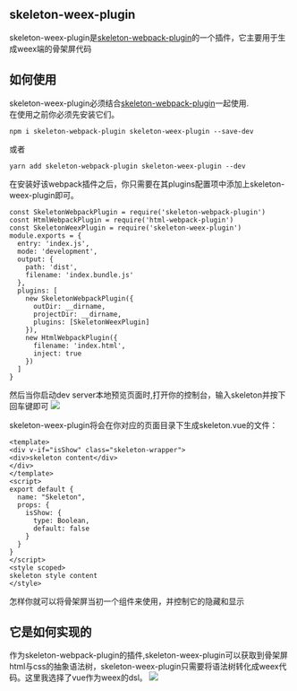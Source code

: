## skeleton-weex-plugin
skeleton-weex-plugin是[skeleton-webpack-plugin](https://github.com/NealST/skeleton-webpack-plugin)的一个插件，它主要用于生成weex端的骨架屏代码 

## 如何使用  

skeleton-weex-plugin必须结合[skeleton-webpack-plugin](https://github.com/NealST/skeleton-webpack-plugin)一起使用.  
在使用之前你必须先安装它们。
```
npm i skeleton-webpack-plugin skeleton-weex-plugin --save-dev
```
或者
```
yarn add skeleton-webpack-plugin skeleton-weex-plugin --dev
```
在安装好该webpack插件之后，你只需要在其plugins配置项中添加上skeleton-weex-plugin即可。

```
const SkeletonWebpackPlugin = require('skeleton-webpack-plugin')
cosnt HtmlWebpackPlugin = require('html-webpack-plugin')
const SkeletonWeexPlugin = require('skeleton-weex-plugin')
module.exports = {
  entry: 'index.js',
  mode: 'development',
  output: {
    path: 'dist',
    filename: 'index.bundle.js'
  },
  plugins: [
    new SkeletonWebpackPlugin({
      outDir: __dirname,
      projectDir: __dirname,
      plugins: [SkeletonWeexPlugin]
    }),
    new HtmlWebpackPlugin({
      filename: 'index.html',
      inject: true
    })
  ]
}
```  
然后当你启动dev server本地预览页面时,打开你的控制台，输入skeleton并按下回车键即可 
![](https://camo.githubusercontent.com/ffc6c72bfb3ed1391a4e0be72c27b1e97433b448/68747470733a2f2f70742d73746172696d672e646964697374617469632e636f6d2f7374617469632f73746172696d672f696d672f6c4e6e694d764635584c313535383038393937373337382e6a7067)  

skeleton-weex-plugin将会在你对应的页面目录下生成skeleton.vue的文件：
```
<template>
<div v-if="isShow" class="skeleton-wrapper">
<div>skeleton content</div>
</div>
</template>
<script>
export default {
  name: "Skeleton",
  props: {
    isShow: {
      type: Boolean,
      default: false
    }
  }
}
</script>
<style scoped>
skeleton style content
</style>
```  
怎样你就可以将骨架屏当初一个组件来使用，并控制它的隐藏和显示  

## 它是如何实现的  
作为skeleton-webpack-plugin的插件,skeleton-weex-plugin可以获取到骨架屏html与css的抽象语法树，skeleton-weex-plugin只需要将语法树转化成weex代码。这里我选择了vue作为weex的dsl。 
![](https://pt-starimg.didistatic.com/static/starimg/img/31gUFXpL6c1558076117193.jpg)
